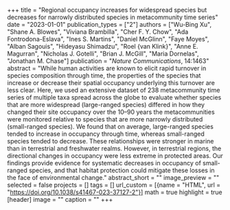 +++
title = "Regional occupancy increases for widespread species but decreases for narrowly distributed species in metacommunity time series"
date = "2023-01-01"
publication_types = ["2"]
authors = ["Wu-Bing Xu", "Shane A. Blowes", "Viviana Brambilla", "Cher F. Y. Chow", "Ada Fontrodona-Eslava", "Ines S. Martins", "Daniel McGlinn", "Faye Moyes", "Alban Sagouis", "Hideyasu Shimadzu", "Roel {van Klink}", "Anne E. Magurran", "Nicholas J. Gotelli", "Brian J. McGill", "Maria Dornelas", "Jonathan M. Chase"]
publication = "_Nature Communications_, 14:1463"
abstract = "While human activities are known to elicit rapid turnover in species composition through time, the properties of the species that increase or decrease their spatial occupancy underlying this turnover are less clear. Here, we used an extensive dataset of 238 metacommunity time series of multiple taxa spread across the globe to evaluate whether species that are more widespread (large-ranged species) differed in how they changed their site occupancy over the 10–90 years the metacommunities were monitored relative to species that are more narrowly distributed (small-ranged species). We found that on average, large-ranged species tended to increase in occupancy through time, whereas small-ranged species tended to decrease. These relationships were stronger in marine than in terrestrial and freshwater realms. However, in terrestrial regions, the directional changes in occupancy were less extreme in protected areas. Our findings provide evidence for systematic decreases in occupancy of small-ranged species, and that habitat protection could mitigate these losses in the face of environmental change."
abstract_short = ""
image_preview = ""
selected = false
projects = []
tags = []
url_custom = [{name = "HTML", url = "https://doi.org/10.1038/s41467-023-37127-2"}]
math = true
highlight = true
[header]
image = ""
caption = ""
+++
